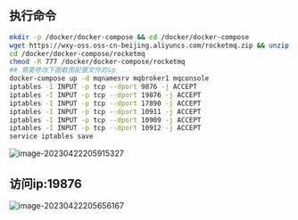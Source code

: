 ## 执行命令

```sh
mkdir -p /docker/docker-compose && cd /docker/docker-compose
wget https://wxy-oss.oss-cn-beijing.aliyuncs.com/rocketmq.zip && unzip rocketmq.zip && rm -f rocketmq.zip
cd /docker/docker-compose/rocketmq
chmod -R 777 /docker/docker-compose/rocketmq
## 需要修改下面截图配置文件的ip
docker-compose up -d mqnamesrv mqbroker1 mqconsole
iptables -I INPUT -p tcp --dport 9876 -j ACCEPT
iptables -I INPUT -p tcp --dport 19876 -j ACCEPT
iptables -I INPUT -p tcp --dport 17890 -j ACCEPT
iptables -I INPUT -p tcp --dport 10911 -j ACCEPT
iptables -I INPUT -p tcp --dport 10909 -j ACCEPT
iptables -I INPUT -p tcp --dport 10912 -j ACCEPT
service iptables save
```

![image-20230422205915327](https://wxy-md.oss-cn-shanghai.aliyuncs.com/image-20230422205915327.png)

## 访问ip:19876

![image-20230422205656167](https://wxy-md.oss-cn-shanghai.aliyuncs.com/image-20230422205656167.png)
